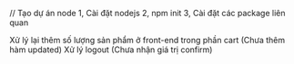 // Tạo dự án node
1, Cài đặt nodejs
2, npm init
3, Cài đặt các package liên quan

Xử lý lại thêm số lượng sản phẩm ở front-end trong phần cart (Chưa thêm hàm updated)
Xử lý logout (Chưa nhận giá trị confirm)
